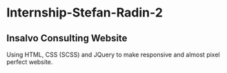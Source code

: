 # Internship-Stefan-Radin-2

## Insalvo Consulting Website

Using HTML, CSS (SCSS) and JQuery to make responsive and almost pixel perfect website.